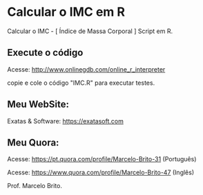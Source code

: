 # Calcular o IMC em R
Calcular o IMC - [ Índice de Massa Corporal ] 
Script em R.

## Execute o código

Acesse: http://www.onlinegdb.com/online_r_interpreter

copie e cole o código "IMC.R" para executar testes.

## Meu WebSite:
Exatas & Software: https://exatasoft.com

## Meu Quora:
Acesse: https://pt.quora.com/profile/Marcelo-Brito-31 (Português)

Acesse: https://www.quora.com/profile/Marcelo-Brito-47 (Inglês)

Prof. Marcelo Brito.
